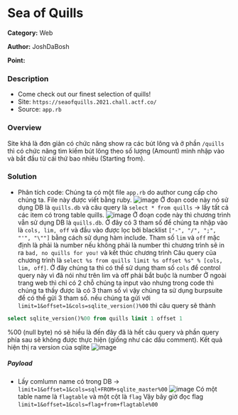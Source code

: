Sea of Quills
===
**Category:** Web

**Author:** JoshDaBosh

**Point:**
### Description
- Come check out our finest selection of quills! 
- Site: `https://seaofquills.2021.chall.actf.co/`
- Source: `app.rb`

### Overview
Site khá là đơn giản có chức năng show ra các bút lông và ở phần `/quills` thì có chức năng tìm kiếm bút lông theo số lượng (Amount) mình nhập vào và bắt đầu từ cái thứ bao nhiêu (Starting from).

### Solution
- Phân tích code: Chúng ta có một file `app.rb` do author cung cấp cho chúng ta. File này được viết bằng ruby.
![image](https://user-images.githubusercontent.com/54855855/113993444-af57cc00-987e-11eb-94ab-0557bb0a7d25.png)
Ở đoạn code này nó sử dụng DB là `quills.db` và câu query là `select * from quills` -> lấy tất cả các item có trong table quills.
![image](https://user-images.githubusercontent.com/54855855/114018416-695b3200-9897-11eb-9f4a-e7f1cffafd8d.png)
Ở đoạn code này thì chương trình vẫn sử dụng DB là `quills.db`. Ở đây có 3 tham số để chúng ta nhập vào là `cols, lim, off` và đầu vào được lọc bởi blacklist `["-", "/", ";", "'", "\""]` bằng cách sử dụng hàm include. Tham số `lim` và `off` mặc định là phải là number nếu không phải là number thì chương trình sẽ in ra `bad, no quills for you!` và kết thúc chương trình
Câu query của chương trình là `select %s from quills limit %s offset %s" % [cols, lim, off]`. Ở đây chúng ta thì có thể sử dụng tham số `cols` để control query này vì đã nói như trên lim và off phải bắt buộc là number
Ở ngoài trang web thì chỉ có 2 chỗ chúng ta input vào nhưng trong code thì chúng ta thấy được là có 3 tham số vì vậy chúng ta sử dụng burpsuite để có thể gửi 3 tham số.
nếu chúng ta gửi với `limit=1&offset=1&cols=sqlite_version()%00` thì câu query sẽ thành
```sql 
select sqlite_version()%00 from quills limit 1 offset 1
```
%00 (null byte) nó sẽ hiểu là đến đây đã là hết câu query và phần query phía sau sẽ không được thực hiện (giống như các dấu comment).
Kết quả hiện thị ra version của sqlite
![image](https://user-images.githubusercontent.com/54855855/114020012-4d589000-9899-11eb-9147-f2f73244f7af.png)

##### Payload
- Lấy comlumn name có trong DB -> `limit=1&offset=1&cols=sql+FROM+sqlite_master%00`
![image](https://user-images.githubusercontent.com/54855855/114020661-0919bf80-989a-11eb-89d5-0a560d3dbb97.png)
Có một table name là `flagtable` và một cột là `flag`
Vậy bây giờ đọc flag
`limit=1&offset=1&cols=flag+from+flagtable%00`